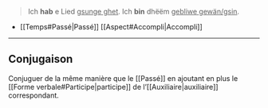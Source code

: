 > Ich **hab** e Lied <u>gsunge ghet</u>.
> Ich **bin** dhëëm <u>gebliwe gewän/gsin</u>.

- [[Temps#Passé|Passé]] [[Aspect#Accompli|Accompli]]
---
## Conjugaison

Conjuguer de la même manière que le [[Passé]] en ajoutant en plus le [[Forme verbale#Participe|participe]] de l’[[Auxiliaire|auxiliaire]] correspondant.